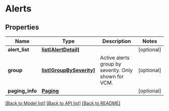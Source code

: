 # Alerts

## Properties
Name | Type | Description | Notes
------------ | ------------- | ------------- | -------------
**alert_list** | [**list[AlertDetail]**](AlertDetail.md) |  | [optional] 
**group** | [**list[GroupBySeverity]**](GroupBySeverity.md) | Active alerts group by severity. Only shown for VCM. | [optional] 
**paging_info** | [**Paging**](Paging.md) |  | [optional] 

[[Back to Model list]](../README.md#documentation-for-models) [[Back to API list]](../README.md#documentation-for-api-endpoints) [[Back to README]](../README.md)


